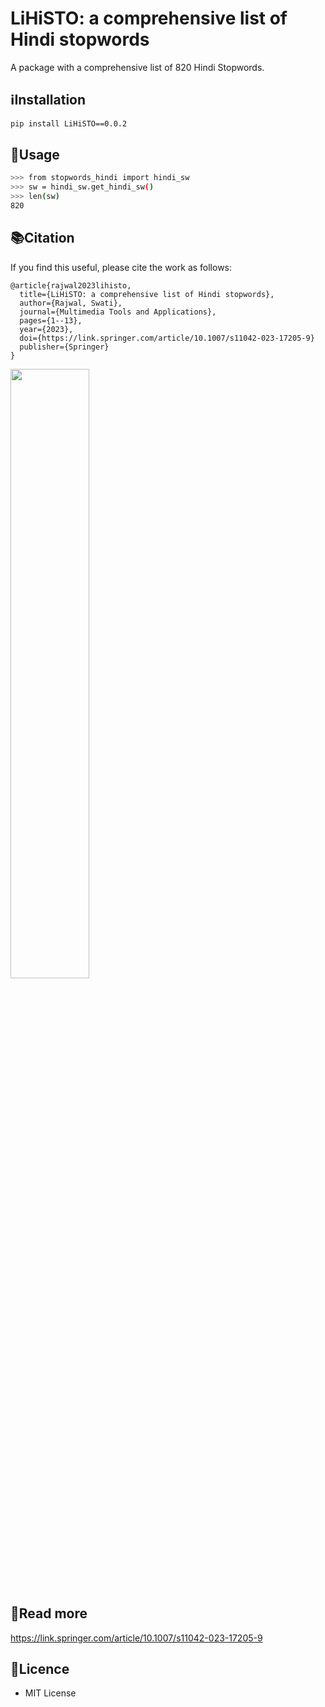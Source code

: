 # LiHiSTO: a comprehensive list of Hindi stopwords
A package with a comprehensive list of 820 Hindi Stopwords.

## ℹInstallation

```bash
pip install LiHiSTO==0.0.2
```

## 🚩Usage

```bash
>>> from stopwords_hindi import hindi_sw
>>> sw = hindi_sw.get_hindi_sw()
>>> len(sw)
820

```

## 📚Citation
If you find this useful, please cite the work as follows:

    @article{rajwal2023lihisto,
      title={LiHiSTO: a comprehensive list of Hindi stopwords},
      author={Rajwal, Swati},
      journal={Multimedia Tools and Applications},
      pages={1--13},
      year={2023},
      doi={https://link.springer.com/article/10.1007/s11042-023-17205-9}
      publisher={Springer}
    }
<img src="https://github.com/semicolon123/LiHiSTO/assets/145946818/6f0eda0f-1339-43da-9a50-3c528175ab63" width="50%" height="auto"/>

## 📖Read more
https://link.springer.com/article/10.1007/s11042-023-17205-9
## 🪪Licence
- MIT License
